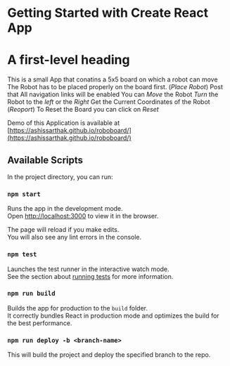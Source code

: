 # Getting Started with Create React App

# A first-level heading

This is a small App that conatins a 5x5 board on which a robot can move
The Robot has to be placed properly on the board first. (_Place Robot_)
Post that All navigation links will be enabled
You can _Move_ the Robot
_Turn_ the Robot to the _left_ or the _Right_
Get the Current Coordinates of the Robot (_Reoport_)
To Reset the Board you can click on _Reset_

Demo of this Application is available at [https://ashissarthak.github.io/roboboard/](https://ashissarthak.github.io/roboboard/)

## Available Scripts

In the project directory, you can run:

### `npm start`

Runs the app in the development mode.\
Open [http://localhost:3000](http://localhost:3000) to view it in the browser.

The page will reload if you make edits.\
You will also see any lint errors in the console.

### `npm test`

Launches the test runner in the interactive watch mode.\
See the section about [running tests](https://facebook.github.io/create-react-app/docs/running-tests) for more information.

### `npm run build`

Builds the app for production to the `build` folder.\
It correctly bundles React in production mode and optimizes the build for the best performance.

### `npm run deploy -b <branch-name>`

This will build the project and deploy the specified branch to the repo.
